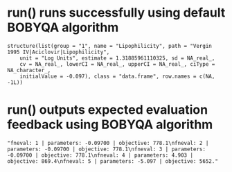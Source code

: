 # run() runs successfully using default BOBYQA algorithm

    structure(list(group = "1", name = "Lipophilicity", path = "Vergin 1995 IV|Aciclovir|Lipophilicity", 
        unit = "Log Units", estimate = 1.31885961110325, sd = NA_real_, 
        cv = NA_real_, lowerCI = NA_real_, upperCI = NA_real_, ciType = NA_character_, 
        initialValue = -0.097), class = "data.frame", row.names = c(NA, 
    -1L))

# run() outputs expected evaluation feedback using BOBYQA algorithm

    "fneval: 1 | parameters: -0.09700 | objective: 778.1\nfneval: 2 | parameters: -0.09700 | objective: 778.1\nfneval: 3 | parameters: -0.09700 | objective: 778.1\nfneval: 4 | parameters: 4.903 | objective: 869.4\nfneval: 5 | parameters: -5.097 | objective: 5652."

